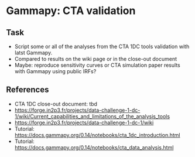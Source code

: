 # Gammapy: CTA validation

## Task

- Script some or all of the analyses from the CTA 1DC tools validation with latst Gammapy.
- Compared to results on the wiki page or in the close-out document
- Maybe: reproduce sensitivity curves or CTA simulation paper results with Gammapy using public IRFs?

## References

- CTA 1DC close-out document: tbd
- https://forge.in2p3.fr/projects/data-challenge-1-dc-1/wiki/Current_capabilities_and_limitations_of_the_analysis_tools
- https://forge.in2p3.fr/projects/data-challenge-1-dc-1/wiki
- Tutorial: https://docs.gammapy.org/0.14/notebooks/cta_1dc_introduction.html
- Tutorial: https://docs.gammapy.org/0.14/notebooks/cta_data_analysis.html
